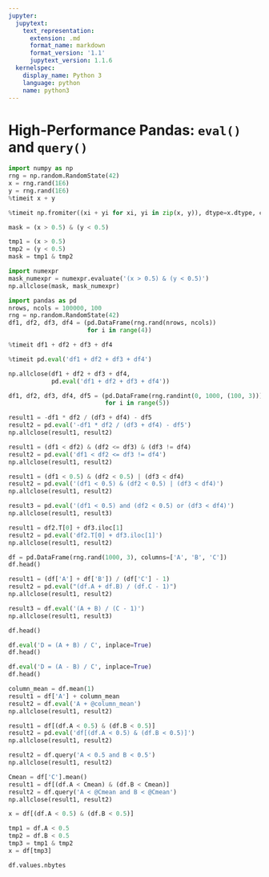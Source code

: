 ```yaml
---
jupyter:
  jupytext:
    text_representation:
      extension: .md
      format_name: markdown
      format_version: '1.1'
      jupytext_version: 1.1.6
  kernelspec:
    display_name: Python 3
    language: python
    name: python3
---
```


# High-Performance Pandas: ``eval()`` and ``query()``

```python
import numpy as np
rng = np.random.RandomState(42)
x = rng.rand(1E6)
y = rng.rand(1E6)
%timeit x + y
```

```python
%timeit np.fromiter((xi + yi for xi, yi in zip(x, y)), dtype=x.dtype, count=len(x))
```

```python
mask = (x > 0.5) & (y < 0.5)
```

```python
tmp1 = (x > 0.5)
tmp2 = (y < 0.5)
mask = tmp1 & tmp2
```

```python
import numexpr
mask_numexpr = numexpr.evaluate('(x > 0.5) & (y < 0.5)')
np.allclose(mask, mask_numexpr)
```

```python
import pandas as pd
nrows, ncols = 100000, 100
rng = np.random.RandomState(42)
df1, df2, df3, df4 = (pd.DataFrame(rng.rand(nrows, ncols))
                      for i in range(4))
```

```python
%timeit df1 + df2 + df3 + df4
```

```python
%timeit pd.eval('df1 + df2 + df3 + df4')
```

```python
np.allclose(df1 + df2 + df3 + df4,
            pd.eval('df1 + df2 + df3 + df4'))
```

```python
df1, df2, df3, df4, df5 = (pd.DataFrame(rng.randint(0, 1000, (100, 3)))
                           for i in range(5))
```

```python
result1 = -df1 * df2 / (df3 + df4) - df5
result2 = pd.eval('-df1 * df2 / (df3 + df4) - df5')
np.allclose(result1, result2)
```

```python
result1 = (df1 < df2) & (df2 <= df3) & (df3 != df4)
result2 = pd.eval('df1 < df2 <= df3 != df4')
np.allclose(result1, result2)
```

```python
result1 = (df1 < 0.5) & (df2 < 0.5) | (df3 < df4)
result2 = pd.eval('(df1 < 0.5) & (df2 < 0.5) | (df3 < df4)')
np.allclose(result1, result2)
```

```python
result3 = pd.eval('(df1 < 0.5) and (df2 < 0.5) or (df3 < df4)')
np.allclose(result1, result3)
```

```python
result1 = df2.T[0] + df3.iloc[1]
result2 = pd.eval('df2.T[0] + df3.iloc[1]')
np.allclose(result1, result2)
```

```python
df = pd.DataFrame(rng.rand(1000, 3), columns=['A', 'B', 'C'])
df.head()
```

```python
result1 = (df['A'] + df['B']) / (df['C'] - 1)
result2 = pd.eval("(df.A + df.B) / (df.C - 1)")
np.allclose(result1, result2)
```

```python
result3 = df.eval('(A + B) / (C - 1)')
np.allclose(result1, result3)
```

```python
df.head()
```

```python
df.eval('D = (A + B) / C', inplace=True)
df.head()
```

```python
df.eval('D = (A - B) / C', inplace=True)
df.head()
```

```python
column_mean = df.mean(1)
result1 = df['A'] + column_mean
result2 = df.eval('A + @column_mean')
np.allclose(result1, result2)
```

```python
result1 = df[(df.A < 0.5) & (df.B < 0.5)]
result2 = pd.eval('df[(df.A < 0.5) & (df.B < 0.5)]')
np.allclose(result1, result2)
```

```python
result2 = df.query('A < 0.5 and B < 0.5')
np.allclose(result1, result2)
```

```python
Cmean = df['C'].mean()
result1 = df[(df.A < Cmean) & (df.B < Cmean)]
result2 = df.query('A < @Cmean and B < @Cmean')
np.allclose(result1, result2)
```

```python
x = df[(df.A < 0.5) & (df.B < 0.5)]
```

```python
tmp1 = df.A < 0.5
tmp2 = df.B < 0.5
tmp3 = tmp1 & tmp2
x = df[tmp3]
```

```python
df.values.nbytes
```
